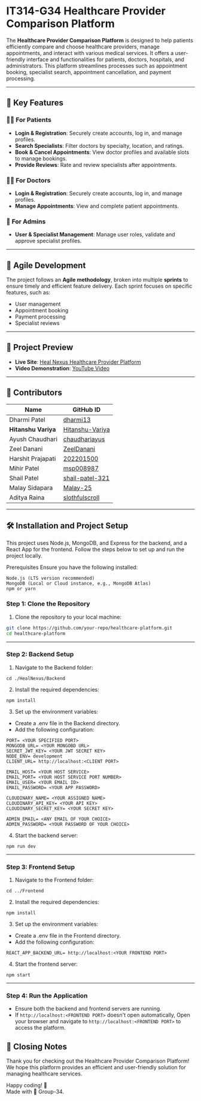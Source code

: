 # IT314-G34 Healthcare Provider Comparison Platform

The **Healthcare Provider Comparison Platform** is designed to help patients efficiently compare and choose healthcare providers, manage appointments, and interact with various medical services. It offers a user-friendly interface and functionalities for patients, doctors, hospitals, and administrators. This platform streamlines processes such as appointment booking, specialist search, appointment cancellation, and payment processing.

---

## 🏥 Key Features

### 🧑‍⚕️ **For Patients**
- **Login & Registration**: Securely create accounts, log in, and manage profiles.
- **Search Specialists**: Filter doctors by specialty, location, and ratings.
- **Book & Cancel Appointments**: View doctor profiles and available slots to manage bookings.
- **Provide Reviews**: Rate and review specialists after appointments.

### 👩‍⚕️ **For Doctors**
- **Login & Registration**: Securely create accounts, log in, and manage profiles.
- **Manage Appointments**: View and complete patient appointments.

### 🔧 **For Admins**
- **User & Specialist Management**: Manage user roles, validate and approve specialist profiles.

---

## 📅 Agile Development

The project follows an **Agile methodology**, broken into multiple **sprints** to ensure timely and efficient feature delivery. Each sprint focuses on specific features, such as:
- User management
- Appointment booking
- Payment processing
- Specialist reviews

---

## 🚀 Project Preview

- **Live Site**: [Heal Nexus Healthcare Provider Platform](https://heal-nexus.onrender.com/)  
- **Video Demonstration**: [YouTube Video](https://www.youtube.com/watch?v=lIFs1VMjC4c)

---

## 🤝 Contributors


| Name               | GitHub ID                                           |
|--------------------|----------------------------------------------------|
| Dharmi Patel       | [dharmi13](https://github.com/dharmi13)           |
| **Hitanshu Variya** | [Hitanshu-Variya](https://github.com/Hitanshu-Variya) |
| Ayush Chaudhari    | [chaudhariayus](https://github.com/chaudhariayus) |
| Zeel Danani        | [ZeelDanani](https://github.com/ZeelDanani)       |
| Harshit Prajapati  | [202201500](https://github.com/202201500)         |
| Mihir Patel        | [msp008987](https://github.com/msp008987)         |
| Shail Patel        | [shail-patel-321](https://github.com/shail-patel-321) |
| Malay Sidapara     | [Malay-25](https://github.com/Malay-25)           |
| Aditya Raina       | [slothfulscroll](https://github.com/slothfulscroll) |

---
## 🛠️ Installation and Project Setup
This project uses Node.js, MongoDB, and Express for the backend, and a React App for the frontend. Follow the steps below to set up and run the project locally.

Prerequisites
Ensure you have the following installed:

```
Node.js (LTS version recommended)
MongoDB (Local or Cloud instance, e.g., MongoDB Atlas)
npm or yarn
```

### Step 1: Clone the Repository
1. Clone the repository to your local machine:

```bash
git clone https://github.com/your-repo/healthcare-platform.git
cd healthcare-platform
```

---

### Step 2: Backend Setup
1. Navigate to the Backend folder:
```
cd ./HealNexus/Backend
```

2. Install the required dependencies:
```
npm install
```

3. Set up the environment variables:
- Create a .env file in the Backend directory.
- Add the following configuration:
```
PORT= <YOUR SPECIFIED PORT>
MONGODB_URL= <YOUR MONGOBD URL>
SECRET_JWT_KEY= <YOUR JWT SECRET KEY>
NODE_ENV= development
CLIENT_URL= http://localhost:<CLIENT PORT>

EMAIL_HOST= <YOUR HOST SERVICE>
EMAIL_PORT= <YOUR HOST SERVICE PORT NUMBER>
EMAIL_USER= <YOUR EMAIL ID>
EMAIL_PASSWORD= <YOUR APP PASSWORD>

CLOUDINARY_NAME= <YOUR ASSIGNED NAME>
CLOUDINARY_API_KEY= <YOUR API KEY>
CLOUDINARY_SECRET_KEY= <YOUR SECRET KEY>

ADMIN_EMAIL= <ANY EMAIL OF YOUR CHOICE>
ADMIN_PASSWORD= <YOUR PASSWORD OF YOUR CHOICE>
```

4. Start the backend server:
```
npm run dev
```
---

### Step 3: Frontend Setup
1. Navigate to the Frontend folder:
```
cd ../Frontend
```
2. Install the required dependencies:
```
npm install
```
3. Set up the environment variables:
- Create a .env file in the Frontend directory.
- Add the following configuration:
```
REACT_APP_BACKEND_URL= http://localhost:<YOUR FRONTEND PORT>
```
4. Start the frontend server:
```
npm start
```
---

### Step 4: Run the Application
- Ensure both the backend and frontend servers are running.
- If `http://localhost:<FRONTEND PORT>` doesn't open automatically, Open your browser and navigate to `http://localhost:<FRONTEND PORT>` to access the platform.

## 🚀 Closing Notes

Thank you for checking out the Healthcare Provider Comparison Platform! We hope this platform provides an efficient and user-friendly solution for managing healthcare services. 

Happy coding! 🚀 <br>
Made with 💖 Group-34.
